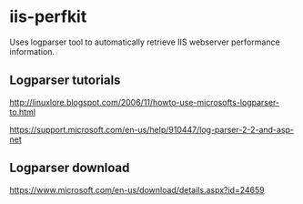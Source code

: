 # iis-perfkit

Uses logparser tool to automatically retrieve IIS webserver
performance information.

## Logparser tutorials ##

http://linuxlore.blogspot.com/2006/11/howto-use-microsofts-logparser-to.html

https://support.microsoft.com/en-us/help/910447/log-parser-2-2-and-asp-net

## Logparser download ##
https://www.microsoft.com/en-us/download/details.aspx?id=24659